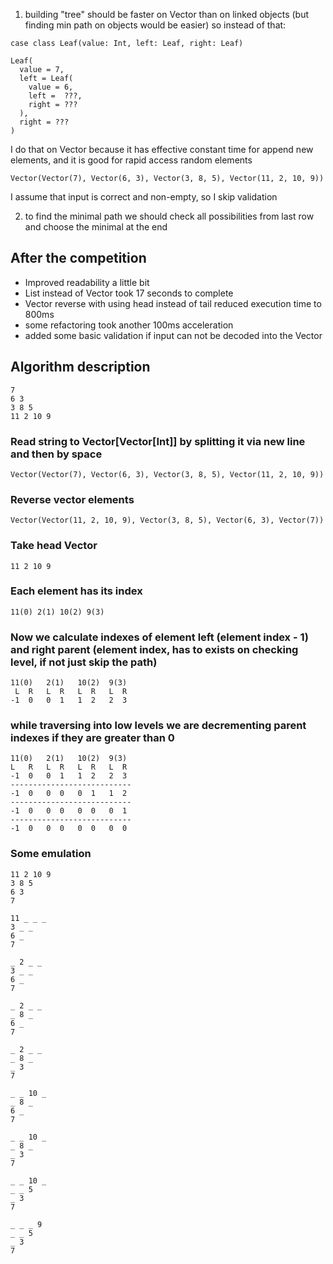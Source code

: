 1. building "tree" should be faster on Vector than on linked objects (but finding min path on objects would be easier) so instead of that:
  
```
case class Leaf(value: Int, left: Leaf, right: Leaf)

Leaf(
  value = 7,
  left = Leaf(
    value = 6,
    left =  ???,
    right = ???
  ),
  right = ???
)
```

I do that on Vector because it has effective constant time for append new elements, and it is good for rapid access random elements

```
Vector(Vector(7), Vector(6, 3), Vector(3, 8, 5), Vector(11, 2, 10, 9))
```

I assume that input is correct and non-empty, so I skip validation

2. to find the minimal path we should check all possibilities from last row and choose the minimal at the end

## After the competition
- Improved readability a little bit
- List instead of Vector took 17 seconds to complete
- Vector reverse with using head instead of tail reduced execution time to 800ms
- some refactoring took another 100ms acceleration
- added some basic validation if input can not be decoded into the Vector

## Algorithm description

```
7
6 3
3 8 5
11 2 10 9
```

### Read string to Vector[Vector[Int]] by splitting it via new line and then by space 

`Vector(Vector(7), Vector(6, 3), Vector(3, 8, 5), Vector(11, 2, 10, 9))`

### Reverse vector elements

`Vector(Vector(11, 2, 10, 9), Vector(3, 8, 5), Vector(6, 3), Vector(7))`


### Take head Vector

`11 2 10 9`

### Each element has its index

`11(0) 2(1) 10(2) 9(3)`

### Now we calculate indexes of element left (element index - 1) and right parent (element index, has to exists on checking level, if not just skip the path)

```
11(0)   2(1)   10(2)  9(3)
 L  R   L  R   L  R   L  R
-1  0   0  1   1  2   2  3
```

### while traversing into low levels we are decrementing parent indexes if they are greater than 0

```
11(0)   2(1)   10(2)  9(3)
L   R   L  R   L  R   L  R
-1  0   0  1   1  2   2  3
---------------------------
-1  0   0  0   0  1   1  2
---------------------------
-1  0   0  0   0  0   0  1
---------------------------
-1  0   0  0   0  0   0  0
```

### Some emulation

```
11 2 10 9
3 8 5
6 3
7

11 _ _ _
3 _ _
6 _
7

_ 2 _ _
3 _ _
6 _
7

_ 2 _ _
_ 8 _
6 _
7

_ 2 _ _
_ 8 _
_ 3
7

_ _ 10 _
_ 8 _
6 _
7

_ _ 10 _
_ 8 _
_ 3
7

_ _ 10 _
_ _ 5
_ 3
7

_ _ _ 9
_ _ 5
_ 3
7

```